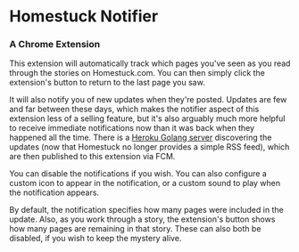 
# Homestuck Notifier

### A Chrome Extension

This extension will automatically track which pages you've seen as you read through the stories on Homestuck.com.  You can then simply click the extension's button to return to the last page you saw.

It will also notify you of new updates when they're posted.  Updates are few and far between these days, which makes the notifier aspect of this extension less of a selling feature, but it's also arguably much more helpful to receive immediate notifications now than it was back when they happened all the time.  There is a [Heroku Golang server](https://github.com/JMTyler/homestuck-api) discovering the updates (now that Homestuck no longer provides a simple RSS feed), which are then published to this extension via FCM.

You can disable the notifications if you wish.  You can also configure a custom icon to appear in the notification, or a custom sound to play when the notification appears.

By default, the notification specifies how many pages were included in the update.  Also, as you work through a story, the extension's button shows how many pages are remaining in that story.  These can also both be disabled, if you wish to keep the mystery alive.
